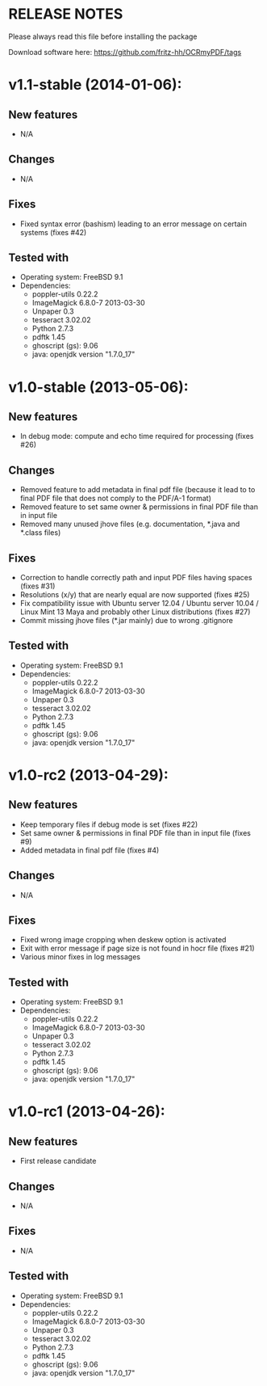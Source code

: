 RELEASE NOTES
=============

Please always read this file before installing the package

Download software here: https://github.com/fritz-hh/OCRmyPDF/tags

v1.1-stable (2014-01-06):
====

New features
------------

- N/A

Changes
-------

- N/A

Fixes
-----

- Fixed syntax error (bashism) leading to an error message on certain systems (fixes #42)

Tested with
-----------

- Operating system: FreeBSD 9.1
- Dependencies:
   - poppler-utils 0.22.2
   - ImageMagick 6.8.0-7 2013-03-30
   - Unpaper 0.3
   - tesseract 3.02.02
   - Python 2.7.3
   - pdftk 1.45
   - ghoscript (gs): 9.06
   - java: openjdk version "1.7.0_17"

v1.0-stable (2013-05-06):
====

New features
------------

- In debug mode: compute and echo time required for processing (fixes #26)

Changes
-------

- Removed feature to add metadata in final pdf file (because it lead to to final PDF file that does not comply to the PDF/A-1 format)
- Removed feature to set same owner & permissions in final PDF file than in input file
- Removed many unused jhove files (e.g. documentation, *.java and *.class files)

Fixes
-----

- Correction to handle correctly path and input PDF files having spaces (fixes #31)
- Resolutions (x/y) that are nearly equal are now supported (fixes #25)
- Fix compatibility issue with Ubuntu server 12.04 / Ubuntu server 10.04 / Linux Mint 13 Maya and probably other Linux distributions (fixes #27)
- Commit missing jhove files (*.jar mainly) due to wrong .gitignore

Tested with
-----------

- Operating system: FreeBSD 9.1
- Dependencies:
   - poppler-utils 0.22.2
   - ImageMagick 6.8.0-7 2013-03-30
   - Unpaper 0.3
   - tesseract 3.02.02
   - Python 2.7.3
   - pdftk 1.45
   - ghoscript (gs): 9.06
   - java: openjdk version "1.7.0_17"

v1.0-rc2 (2013-04-29):
====

New features
------------

- Keep temporary files if debug mode is set (fixes #22)
- Set same owner & permissions in final PDF file than in input file (fixes #9)
- Added metadata in final pdf file (fixes #4)

Changes
-------

- N/A

Fixes
-----

- Fixed wrong image cropping when deskew option is activated
- Exit with error message if page size is not found in hocr file (fixes #21)
- Various minor fixes in log messages

Tested with
-----------

- Operating system: FreeBSD 9.1
- Dependencies:
   - poppler-utils 0.22.2
   - ImageMagick 6.8.0-7 2013-03-30
   - Unpaper 0.3
   - tesseract 3.02.02
   - Python 2.7.3
   - pdftk 1.45
   - ghoscript (gs): 9.06
   - java: openjdk version "1.7.0_17"

v1.0-rc1 (2013-04-26):
====

New features
------------

- First release candidate

Changes
-------

- N/A

Fixes
-----

- N/A

Tested with
-----------

- Operating system: FreeBSD 9.1
- Dependencies:
   - poppler-utils 0.22.2
   - ImageMagick 6.8.0-7 2013-03-30
   - Unpaper 0.3
   - tesseract 3.02.02
   - Python 2.7.3
   - pdftk 1.45
   - ghoscript (gs): 9.06
   - java: openjdk version "1.7.0_17"
